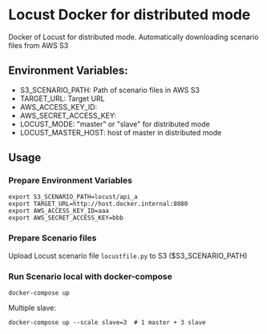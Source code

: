 # Locust Docker for distributed mode
Docker of Locust for distributed mode.
Automatically downloading scenario files from AWS S3

## Environment Variables:

* S3_SCENARIO_PATH: Path of scenario files in AWS S3
* TARGET_URL: Target URL
* AWS_ACCESS_KEY_ID:
* AWS_SECRET_ACCESS_KEY:
* LOCUST_MODE: "master" or "slave" for distributed mode
* LOCUST_MASTER_HOST: host of master in distributed mode

## Usage
### Prepare Environment Variables
```
export S3_SCENARIO_PATH=locust/api_a
export TARGET_URL=http://host.docker.internal:8080
export AWS_ACCESS_KEY_ID=aaa
export AWS_SECRET_ACCESS_KEY=bbb
```
### Prepare Scenario files
Upload Locust scenario file `locustfile.py` to S3 ($S3_SCENARIO_PATH)

### Run Scenario local with docker-compose
```
docker-compose up
```
Multiple slave: 
```
docker-compose up --scale slave=3  # 1 master + 3 slave
```